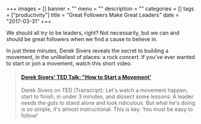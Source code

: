 +++
images = []
banner = ""
menu = ""
description = ""
categories = []
tags = ["productivity"]
title = "Great Followers Make Great Leaders"
date = "2017-03-31"
+++

We should all try to be leaders, right? Not necessarily, but we can and should be great followers when
we find a cause to believe in.<!--more-->

In just three minutes, Derek Sivers reveals the secret to building a
movement, in the unlikeliest of places: a rock concert.
If you've ever wanted to start or join a movement, watch this short video.

<blockquote class="embedly-card" data-card-controls="0"><h4><a href="https://www.youtube.com/watch?v=RXMnDG3QzxE">Derek Sivers' TED Talk: "How to Start a Movement'</a></h4><p>Derek Sivers on TED (Transcript): Let's watch a movement happen, start to finish, in under 3 minutes, and dissect some lessons: A leader needs the guts to stand alone and look ridiculous. But what he's doing is so simple, it's almost instructional. This is key. You must be easy to follow!</p></blockquote>
<script async src="//cdn.embedly.com/widgets/platform.js" charset="UTF-8"></script>
